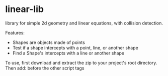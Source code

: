 # linear-lib
library for simple 2d geometry and linear equations, with collision detection.

Features:  
* Shapes are objects made of points
* Test if a shape intercepts with a point, line, or another shape
* Find a Shape's intercepts with a line or another shape

To use, first download and extract the zip to your project's root directory.
Then add: <script src="linear-lib-master/library.js"></script> before the other script tags
